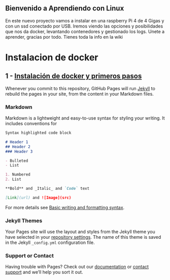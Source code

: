 ## Bienvenido a Aprendiendo con Linux

En este nuevo proyecto vamos a instalar en una raspberry Pi 4 de 4 Gigas y con un ssd conectado por USB. Iremos viendo las opciones y posibilidades que nos da docker, levantando contenedores y gestionado los logs. 
Unete a aprender, gracias por todo. 
Tienes toda la info en la wiki

# Instalacion de docker

## 1 - [Instalación de docker y primeros pasos](https://github.com/osckarsevilla/docker_raspberryPi/wiki/1--Instalaci%C3%B3n-de-docker-y-docker-compose-en-Raspberry-Pi-4)

Whenever you commit to this repository, GitHub Pages will run [Jekyll](https://jekyllrb.com/) to rebuild the pages in your site, from the content in your Markdown files.

### Markdown

Markdown is a lightweight and easy-to-use syntax for styling your writing. It includes conventions for

```markdown
Syntax highlighted code block

# Header 1
## Header 2
### Header 3

- Bulleted
- List

1. Numbered
2. List

**Bold** and _Italic_ and `Code` text

[Link](url) and ![Image](src)
```

For more details see [Basic writing and formatting syntax](https://docs.github.com/en/github/writing-on-github/getting-started-with-writing-and-formatting-on-github/basic-writing-and-formatting-syntax).

### Jekyll Themes

Your Pages site will use the layout and styles from the Jekyll theme you have selected in your [repository settings](https://github.com/osckarsevilla/docker_raspberryPi/settings/pages). The name of this theme is saved in the Jekyll `_config.yml` configuration file.

### Support or Contact

Having trouble with Pages? Check out our [documentation](https://docs.github.com/categories/github-pages-basics/) or [contact support](https://support.github.com/contact) and we’ll help you sort it out.
